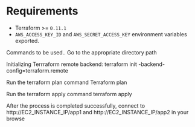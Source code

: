 # Requirements
- Terraform >= `0.11.1`
- `AWS_ACCESS_KEY_ID` and `AWS_SECRET_ACCESS_KEY` environment variables exported.

Commands to be used..
Go to the appropriate directory path

Initializing Terrraform remote backend:
terraform init -backend-config=terraform.remote

Run the terraform plan command
Terraform plan

Run the terraform apply command
terraform apply

After the process is completed successfully, connect to http://EC2_INSTANCE_IP/app1 and http://EC2_INSTANCE_IP/app2 in your browse
